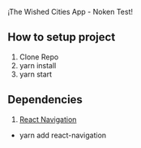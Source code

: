 ¡The Wished Cities App - Noken Test!

## How to setup project
1. Clone Repo
2. yarn install
3. yarn start

## Dependencies
1. [React Navigation](https://reactnavigation.org/) 

* yarn add react-navigation